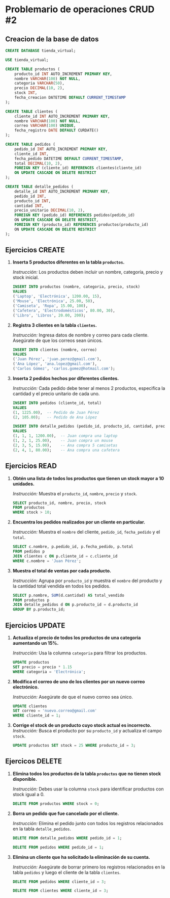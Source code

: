 # Problemario de operaciones CRUD #2

## Creacion de la base de datos

```sql
CREATE DATABASE tienda_virtual;

USE tienda_virtual;

CREATE TABLE productos (
    producto_id INT AUTO_INCREMENT PRIMARY KEY,
    nombre VARCHAR(100) NOT NULL,
    categoria VARCHAR(50),
    precio DECIMAL(10, 2),
    stock INT,
    fecha_creacion DATETIME DEFAULT CURRENT_TIMESTAMP
);

CREATE TABLE clientes (
    cliente_id INT AUTO_INCREMENT PRIMARY KEY,
    nombre VARCHAR(100) NOT NULL,
    correo VARCHAR(100) UNIQUE,
    fecha_registro DATE DEFAULT CURDATE()
);

CREATE TABLE pedidos (
    pedido_id INT AUTO_INCREMENT PRIMARY KEY,
    cliente_id INT,
    fecha_pedido DATETIME DEFAULT CURRENT_TIMESTAMP,
    total DECIMAL(10, 2),
    FOREIGN KEY (cliente_id) REFERENCES clientes(cliente_id)
    ON UPDATE CASCADE ON DELETE RESTRICT
);

CREATE TABLE detalle_pedidos (
    detalle_id INT AUTO_INCREMENT PRIMARY KEY,
    pedido_id INT,
    producto_id INT,
    cantidad INT,
    precio_unitario DECIMAL(10, 2),
    FOREIGN KEY (pedido_id) REFERENCES pedidos(pedido_id)
    ON UPDATE CASCADE ON DELETE RESTRICT,
    FOREIGN KEY (producto_id) REFERENCES productos(producto_id)
    ON UPDATE CASCADE ON DELETE RESTRICT
);
```

## Ejercicios CREATE

1. **Inserta 5 productos diferentes en la tabla `productos`.**  
   
   *Instrucción:* Los productos deben incluir un nombre, categoría, precio y stock inicial.
   
   ```sql
   INSERT INTO productos (nombre, categoria, precio, stock)
   VALUES
   ('Laptop', 'Electrónica', 1200.00, 15),
   ('Mouse', 'Electrónica', 25.00, 50),
   ('Camiseta', 'Ropa', 15.00, 100),
   ('Cafetera', 'Electrodomésticos', 80.00, 30),
   ('Libro', 'Libros', 20.00, 200);
   ```

2. **Registra 3 clientes en la tabla `clientes`.**  
   
   *Instrucción:* Ingresa datos de nombre y correo para cada cliente. Asegúrate de que los correos sean únicos.
   
   ```sql
   INSERT INTO clientes (nombre, correo)
   VALUES
   ('Juan Pérez', 'juan.perez@gmail.com'),
   ('Ana López', 'ana.lopez@gmail.com'),
   ('Carlos Gómez', 'carlos.gomez@hotmail.com');
   ```

3. **Inserta 2 pedidos hechos por diferentes clientes.**  
   
   *Instrucción:* Cada pedido debe tener al menos 2 productos, especifica la cantidad y el precio unitario de cada uno.
   
   ```sql
   INSERT INTO pedidos (cliente_id, total)
   VALUES
   (1, 1225.00),  -- Pedido de Juan Pérez
   (2, 105.00);   -- Pedido de Ana López
   
   INSERT INTO detalle_pedidos (pedido_id, producto_id, cantidad, precio_unitario)
   VALUES
   (1, 1, 1, 1200.00),  -- Juan compra una laptop
   (1, 2, 1, 25.00),    -- Juan compra un mouse
   (2, 3, 5, 15.00),    -- Ana compra 5 camisetas
   (2, 4, 1, 80.00);    -- Ana compra una cafetera
   ```

## Ejercicios READ

1. **Obtén una lista de todos los productos que tienen un stock mayor a 10 unidades.**  
   
   *Instrucción:* Muestra el `producto_id`, `nombre`, `precio` y `stock`.
   
   ```sql
   SELECT producto_id, nombre, precio, stock 
   FROM productos
   WHERE stock > 10;
   ```

2. **Encuentra los pedidos realizados por un cliente en particular.** 
   
   *Instrucción:* Muestra el `nombre` del cliente, `pedido_id`, `fecha_pedido` y el `total`.
   
   ```sql
   SELECT c.nombre, p.pedido_id, p.fecha_pedido, p.total
   FROM pedidos p
   JOIN clientes c ON p.cliente_id = c.cliente_id
   WHERE c.nombre = 'Juan Pérez';
   ```

3. **Muestra el total de ventas por cada producto.**  
   
   *Instrucción:* Agrupa por `producto_id` y muestra el `nombre` del producto y la cantidad total vendida en todos los pedidos.
   
   ```sql
   SELECT p.nombre, SUM(d.cantidad) AS total_vendido
   FROM productos p
   JOIN detalle_pedidos d ON p.producto_id = d.producto_id
   GROUP BY p.producto_id;
   ```

## Ejercicios UPDATE

1. **Actualiza el precio de todos los productos de una categoria aumentando un 15%.**  
   
   *Instrucción:* Usa la columna `categoria` para filtrar los productos.
   
   ```sql
   UPDATE productos
   SET precio = precio * 1.15
   WHERE categoria = 'Electrónica';
   ```

2. **Modifica el correo de uno de los clientes por un nuevo correo electrónico.**
   
   *Instrucción:* Asegúrate de que el nuevo correo sea único.
   
   ```sql
   UPDATE clientes
   SET correo = 'nuevo.correo@gmail.com'
   WHERE cliente_id = 1;
   ```

3. **Corrige el stock de un producto cuyo stock actual es incorrecto.** 
   *Instrucción:* Busca el producto por su `producto_id` y actualiza el campo `stock`.
   
   ```sql
   UPDATE productos SET stock = 25 WHERE producto_id = 3;
   ```

## Ejercicos DELETE

1. **Elimina todos los productos de la tabla `productos` que no tienen stock disponible.** 
   
   *Instrucción:* Debes usar la columna `stock` para identificar productos con stock igual a 0.
   
   ```sql
   DELETE FROM productos WHERE stock = 0;
   ```

2. **Borra un pedido que fue cancelado por el cliente.** 
   
   *Instrucción:* Elimina el pedido junto con todos los registros relacionados en la tabla `detalle_pedidos`.
   
   ```sql
   DELETE FROM detalle_pedidos WHERE pedido_id = 1;
   
   DELETE FROM pedidos WHERE pedido_id = 1;
   ```

3. **Elimina un cliente que ha solicitado la eliminación de su cuenta.**
   
   *Instrucción:* Asegúrate de borrar primero los registros relacionados en la tabla `pedidos` y luego el cliente de la tabla `clientes`.
   
   ```sql
   DELETE FROM pedidos WHERE cliente_id = 3;
   
   DELETE FROM clientes WHERE cliente_id = 3;
   ```
